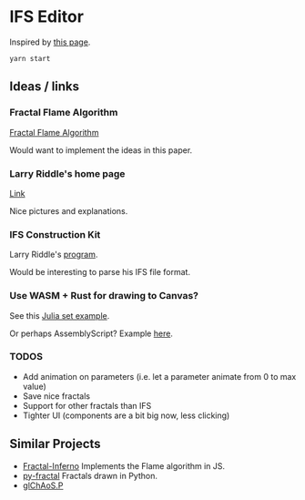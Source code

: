 # IFS Editor

Inspired by [this page](http://paulbourke.net/fractals/ifs/).

```
yarn start
```

## Ideas / links

### Fractal Flame Algorithm

[Fractal Flame Algorithm](https://flam3.com/flame_draves.pdf)

Would want to implement the ideas in this paper. 

### Larry Riddle's home page

[Link](https://larryriddle.agnesscott.org/ifs/ifs.htm)

Nice pictures and explanations.

### IFS Construction Kit

Larry Riddle's [program](https://larryriddle.agnesscott.org/ifskit/gallery/gallery.htm).

Would be interesting to parse his IFS file format.

### Use WASM + Rust for drawing to Canvas?

See this [Julia set example](https://rustwasm.github.io/wasm-bindgen/examples/julia.html).

Or perhaps AssemblyScript? Example [here](https://www.assemblyscript.org/examples/interference.html).

### TODOS

 - Add animation on parameters (i.e. let a parameter animate from 0 to max value)
 - Save nice fractals
 - Support for other fractals than IFS
 - Tighter UI (components are a bit big now, less clicking)

## Similar Projects

 - [Fractal-Inferno](https://github.com/tariqksoliman/Fractal-Inferno) Implements the Flame algorithm in JS.
 - [py-fractal](https://github.com/pysrc/fractal) Fractals drawn in Python.
 - [glChAoS.P](https://github.com/BrutPitt/glChAoS.P "C++ project/app or generating many types of fractals")
